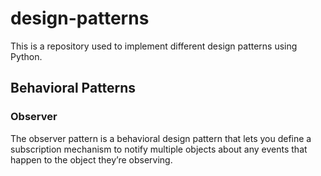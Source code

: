 # design-patterns

This is a repository used to implement different design patterns using Python.

## Behavioral Patterns

### Observer

The observer pattern is a behavioral design pattern that lets you define a subscription mechanism to notify multiple objects about any events that happen to the object they’re observing.
